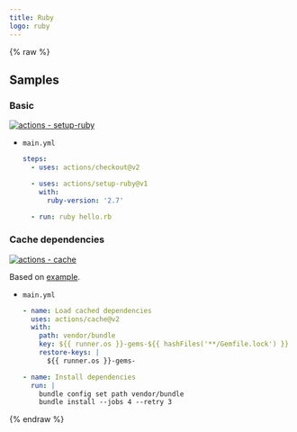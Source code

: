 ```yaml
---
title: Ruby
logo: ruby
---
```


{% raw %}


## Samples

### Basic

[![actions - setup-ruby](https://img.shields.io/static/v1?label=actions&message=setup-ruby&color=blue&logo=github)](https://github.com/actions/setup-ruby)

- `main.yml`
    ```yaml
    steps:
      - uses: actions/checkout@v2

      - uses: actions/setup-ruby@v1
        with:
          ruby-version: '2.7'

      - run: ruby hello.rb
    ```

### Cache dependencies

[![actions - cache](https://img.shields.io/static/v1?label=actions&message=cache&color=blue&logo=github)](https://github.com/actions/cache)

Based on [example](https://github.com/actions/cache/blob/master/examples.md#ruby---bundler).

- `main.yml`
    ```yaml
    - name: Load cached dependencies
      uses: actions/cache@v2
      with:
        path: vendor/bundle
        key: ${{ runner.os }}-gems-${{ hashFiles('**/Gemfile.lock') }}
        restore-keys: |
          ${{ runner.os }}-gems-

    - name: Install dependencies
      run: |
        bundle config set path vendor/bundle
        bundle install --jobs 4 --retry 3
    ```

{% endraw %}
